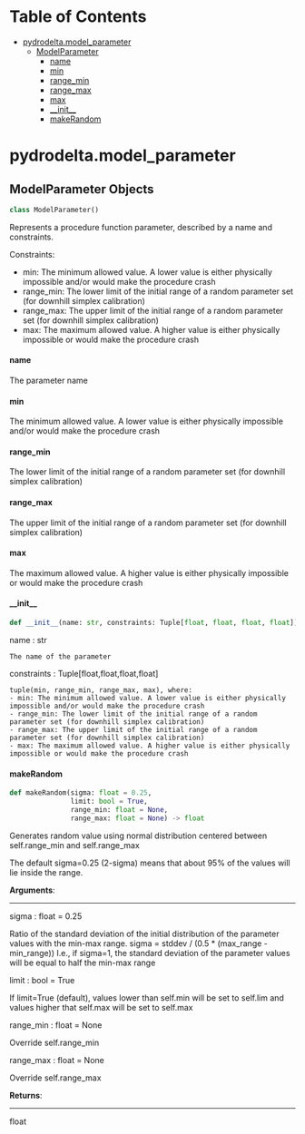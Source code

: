 # Table of Contents

* [pydrodelta.model\_parameter](#pydrodelta.model_parameter)
  * [ModelParameter](#pydrodelta.model_parameter.ModelParameter)
    * [name](#pydrodelta.model_parameter.ModelParameter.name)
    * [min](#pydrodelta.model_parameter.ModelParameter.min)
    * [range\_min](#pydrodelta.model_parameter.ModelParameter.range_min)
    * [range\_max](#pydrodelta.model_parameter.ModelParameter.range_max)
    * [max](#pydrodelta.model_parameter.ModelParameter.max)
    * [\_\_init\_\_](#pydrodelta.model_parameter.ModelParameter.__init__)
    * [makeRandom](#pydrodelta.model_parameter.ModelParameter.makeRandom)

<a id="pydrodelta.model_parameter"></a>

# pydrodelta.model\_parameter

<a id="pydrodelta.model_parameter.ModelParameter"></a>

## ModelParameter Objects

```python
class ModelParameter()
```

Represents a procedure function parameter, described by a name and constraints.

Constraints:
- min: The minimum allowed value. A lower value is either physically impossible and/or would make the procedure crash
- range_min: The lower limit of the initial range of a random parameter set (for downhill simplex calibration)
- range_max: The upper limit of the initial range of a random parameter set (for downhill simplex calibration)
- max: The maximum allowed value. A higher value is either physically impossible or would make the procedure crash

<a id="pydrodelta.model_parameter.ModelParameter.name"></a>

#### name

The parameter name

<a id="pydrodelta.model_parameter.ModelParameter.min"></a>

#### min

The minimum allowed value. A lower value is either physically impossible and/or would make the procedure crash

<a id="pydrodelta.model_parameter.ModelParameter.range_min"></a>

#### range\_min

The lower limit of the initial range of a random parameter set (for downhill simplex calibration)

<a id="pydrodelta.model_parameter.ModelParameter.range_max"></a>

#### range\_max

The upper limit of the initial range of a random parameter set (for downhill simplex calibration)

<a id="pydrodelta.model_parameter.ModelParameter.max"></a>

#### max

The maximum allowed value. A higher value is either physically impossible or would make the procedure crash

<a id="pydrodelta.model_parameter.ModelParameter.__init__"></a>

#### \_\_init\_\_

```python
def __init__(name: str, constraints: Tuple[float, float, float, float])
```

name : str

    The name of the parameter

constraints : Tuple[float,float,float,float]

    tuple(min, range_min, range_max, max), where:
    - min: The minimum allowed value. A lower value is either physically impossible and/or would make the procedure crash
    - range_min: The lower limit of the initial range of a random parameter set (for downhill simplex calibration)
    - range_max: The upper limit of the initial range of a random parameter set (for downhill simplex calibration)
    - max: The maximum allowed value. A higher value is either physically impossible or would make the procedure crash

<a id="pydrodelta.model_parameter.ModelParameter.makeRandom"></a>

#### makeRandom

```python
def makeRandom(sigma: float = 0.25,
               limit: bool = True,
               range_min: float = None,
               range_max: float = None) -> float
```

Generates random value using normal distribution centered between self.range_min and self.range_max

The default sigma=0.25 (2-sigma) means that about 95% of the values will lie inside the range.

**Arguments**:

  -----------
  
  sigma : float = 0.25
  
  Ratio of the standard deviation of the initial distribution of the parameter values with the min-max range. sigma = stddev / (0.5 * (max_range - min_range)) I.e., if sigma=1, the standard deviation of the parameter values will be equal to half the min-max range
  
  limit : bool = True
  
  If limit=True (default), values lower than self.min will be set to self.lim and values higher that self.max will be set to self.max
  
  range_min : float = None
  
  Override self.range_min
  
  range_max : float = None
  
  Override self.range_max
  

**Returns**:

  --------
  float

